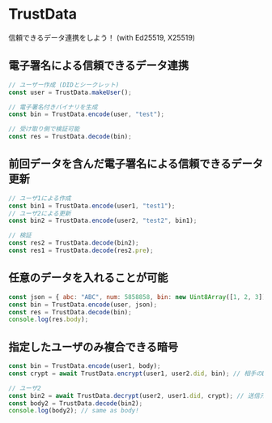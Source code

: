 # TrustData

信頼できるデータ連携をしよう！ (with Ed25519, X25519)

## 電子署名による信頼できるデータ連携

```js
// ユーザー作成 (DIDとシークレット)
const user = TrustData.makeUser();

// 電子署名付きバイナリを生成
const bin = TrustData.encode(user, "test");

// 受け取り側で検証可能
const res = TrustData.decode(bin);
```

## 前回データを含んだ電子署名による信頼できるデータ更新

```js
// ユーザ1による作成
const bin1 = TrustData.encode(user1, "test1");
// ユーザ2による更新
const bin2 = TrustData.encode(user2, "test2", bin1);

// 検証
const res2 = TrustData.decode(bin2);
const res1 = TrustData.decode(res2.pre);
```

## 任意のデータを入れることが可能

```js
const json = { abc: "ABC", num: 5858858, bin: new Uint8Array([1, 2, 3])};
const bin = TrustData.encode(user, json);
const res = TrustData.decode(bin);
console.log(res.body);
```

## 指定したユーザのみ複合できる暗号

```js
const bin = TrustData.encode(user1, body);
const crypt = await TrustData.encrypt(user1, user2.did, bin); // 相手のDIDで暗号化

// ユーザ2
const bin2 = await TrustData.decrypt(user2, user1.did, crypt); // 送信元のDIDで復号化
const body2 = TrustData.decode(bin2);
console.log(body2); // same as body!
```
